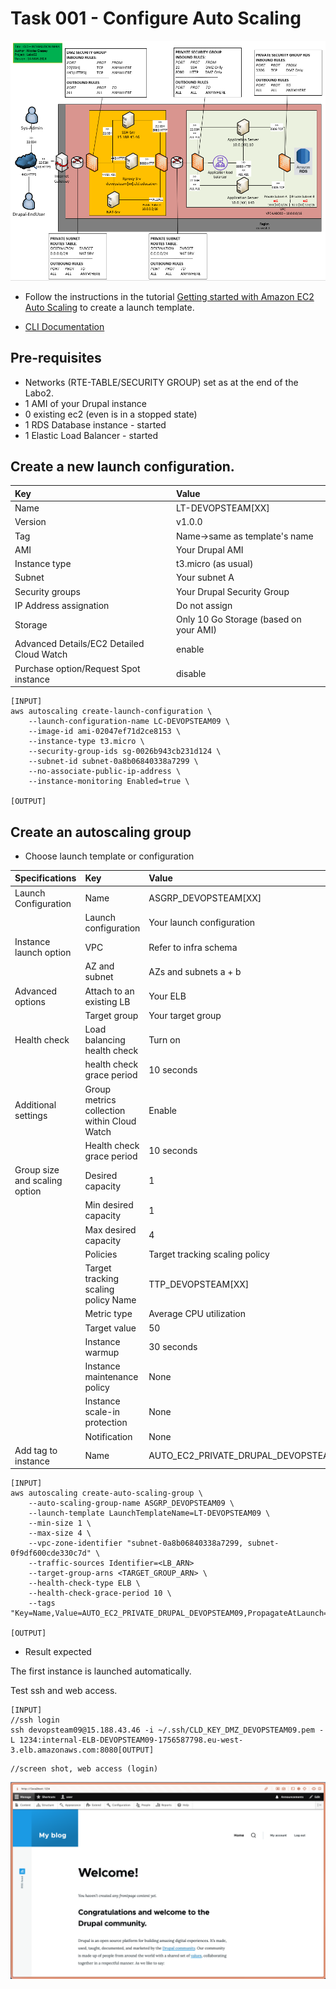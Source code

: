# Task 001 - Configure Auto Scaling

![Schema](./img/CLD_AWS_INFA.PNG)

* Follow the instructions in the tutorial [Getting started with Amazon EC2 Auto Scaling](https://docs.aws.amazon.com/autoscaling/ec2/userguide/GettingStartedTutorial.html) to create a launch template.

* [CLI Documentation](https://docs.aws.amazon.com/cli/latest/reference/autoscaling/)

## Pre-requisites

* Networks (RTE-TABLE/SECURITY GROUP) set as at the end of the Labo2.
* 1 AMI of your Drupal instance
* 0 existing ec2 (even is in a stopped state)
* 1 RDS Database instance - started
* 1 Elastic Load Balancer - started

## Create a new launch configuration. 

|Key|Value|
|:--|:--|
|Name|LT-DEVOPSTEAM[XX]|
|Version|v1.0.0|
|Tag|Name->same as template's name|
|AMI|Your Drupal AMI|
|Instance type|t3.micro (as usual)|
|Subnet|Your subnet A|
|Security groups|Your Drupal Security Group|
|IP Address assignation|Do not assign|
|Storage|Only 10 Go Storage (based on your AMI)|
|Advanced Details/EC2 Detailed Cloud Watch|enable|
|Purchase option/Request Spot instance|disable|

```
[INPUT]
aws autoscaling create-launch-configuration \
    --launch-configuration-name LC-DEVOPSTEAM09 \
    --image-id ami-02047ef71d2ce8153 \
    --instance-type t3.micro \
    --security-group-ids sg-0026b943cb231d124 \
    --subnet-id subnet-0a8b06840338a7299 \
    --no-associate-public-ip-address \
    --instance-monitoring Enabled=true \

[OUTPUT]
```

## Create an autoscaling group

* Choose launch template or configuration

|Specifications|Key|Value|
|:--|:--|:--|
|Launch Configuration|Name|ASGRP_DEVOPSTEAM[XX]|
||Launch configuration|Your launch configuration|
|Instance launch option|VPC|Refer to infra schema|
||AZ and subnet|AZs and subnets a + b|
|Advanced options|Attach to an existing LB|Your ELB|
||Target group|Your target group|
|Health check|Load balancing health check|Turn on|
||health check grace period|10 seconds|
|Additional settings|Group metrics collection within Cloud Watch|Enable|
||Health check grace period|10 seconds|
|Group size and scaling option|Desired capacity|1|
||Min desired capacity|1|
||Max desired capacity|4|
||Policies|Target tracking scaling policy|
||Target tracking scaling policy Name|TTP_DEVOPSTEAM[XX]|
||Metric type|Average CPU utilization|
||Target value|50|
||Instance warmup|30 seconds|
||Instance maintenance policy|None|
||Instance scale-in protection|None|
||Notification|None|
|Add tag to instance|Name|AUTO_EC2_PRIVATE_DRUPAL_DEVOPSTEAM[XX]|

```
[INPUT]
aws autoscaling create-auto-scaling-group \
    --auto-scaling-group-name ASGRP_DEVOPSTEAM09 \
    --launch-template LaunchTemplateName=LT-DEVOPSTEAM09 \
    --min-size 1 \
    --max-size 4 \
    --vpc-zone-identifier "subnet-0a8b06840338a7299, subnet-0f9df600cde330c7d" \
    --traffic-sources Identifier=<LB_ARN>
    --target-group-arns <TARGET_GROUP_ARN> \
    --health-check-type ELB \
    --health-check-grace-period 10 \
    --tags "Key=Name,Value=AUTO_EC2_PRIVATE_DRUPAL_DEVOPSTEAM09,PropagateAtLaunch=true"

[OUTPUT]
```

* Result expected

The first instance is launched automatically.

Test ssh and web access.

```
[INPUT]
//ssh login
ssh devopsteam09@15.188.43.46 -i ~/.ssh/CLD_KEY_DMZ_DEVOPSTEAM09.pem -L 1234:internal-ELB-DEVOPSTEAM09-1756587798.eu-west-3.elb.amazonaws.com:8080[OUTPUT]
```

```
//screen shot, web access (login)
```
![Webconsole](img/image.png)